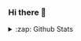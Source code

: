 ### Hi there 👋

<!--
**nirbhayvashisht/nirbhayvashisht** is a ✨ _special_ ✨ repository because its `README.md` (this file) appears on your GitHub profile.
Here are some ideas to get you started:

- 🔭 I’m currently working on ...
- 🌱 I’m currently learning ...
- 👯 I’m looking to collaborate on ...
- 🤔 I’m looking for help with ...
- 💬 Ask me about ...
- 📫 How to reach me: ...
- 😄 Pronouns: ...
- ⚡ Fun fact: ...
-->

<details>
  <summary>:zap: Github Stats</summary>

  [![nirbhayvashisht's github stats](https://github-readme-stats.nirbhayvashisht.vercel.app/api?username=nirbhayvashisht)](https://github.com/nirbhayvashisht/github-readme-stats)


</details>
